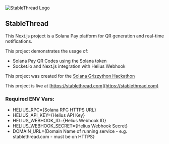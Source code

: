 ![StableThread Logo](https://stablethread.com/stablethread.png)

## StableThread

This Next.js project is a Solana Pay platform for QR generation and real-time notifications.

This project demonstrates the usage of:
* Solana Pay QR Codes using the Solana token
* Socket.io and Next.js integration with Helius Webhook

This project was created for the [Solana Grizzython Hackathon](https://solana.com/grizzython)

This project is live at [https://stablethread.com](https://stablethread.com)

### Required ENV Vars:
* HELIUS_RPC={Solana RPC HTTPS URL}
* HELIUS_API_KEY={Helius API Key}
* HELIUS_WEBHOOK_ID={Helius Webhook ID}
* HELIUS_WEBHOOK_SECRET={Helius Webhook Secret}
* DOMAIN_URL={Domain Name of running service - e.g. stablethread.com - must be on HTTPS}
